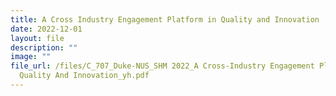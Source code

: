 ```yaml
---
title: A Cross Industry Engagement Platform in Quality and Innovation
date: 2022-12-01
layout: file
description: ""
image: ""
file_url: /files/C_707_Duke-NUS_SHM 2022_A Cross-Industry Engagement Platform in
  Quality And Innovation_yh.pdf
---
```

